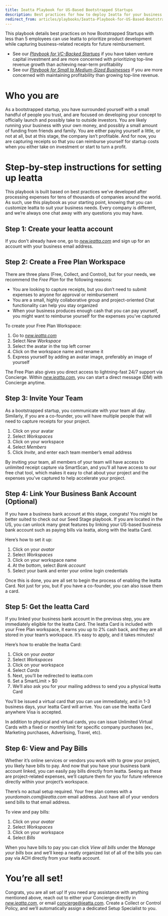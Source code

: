 ```yaml
---
title: Ieatta Playbook for US-Based Bootstrapped Startups
description: Best practices for how to deploy Ieatta for your business
redirect_from: articles/playbooks/Ieatta-Playbook-for-US-Based-Bootstrapped-Startups/
---
```


This playbook details best practices on how Bootstrapped Startups with less than 5 employees can use Ieatta to prioritize product development while capturing business-related receipts for future reimbursement.
- See our *[Playbook for VC-Backed Startups](https://help.ieatta.com/articles/playbooks/Ieatta-Playbook-for-US-based-VC-Backed-Startups)* if you have taken venture capital investment and are more concerned with prioritizing top-line revenue growth than achieving near-term profitability
- See our *[Playbook for Small to Medium-Sized Businesses](https://help.ieatta.com/articles/playbooks/Ieatta-Playbook-for-Small-to-Medium-Sized-Businesses)* if you are more concerned with maintaining profitability than growing top-line revenue.

# Who you are
As a bootstrapped startup, you have surrounded yourself with a small handful of people you trust, and are focused on developing your concept to officially launch and possibly take to outside investors. You are likely running your business with your own money, and possibly a small amount of funding from friends and family. You are either paying yourself a little, or not at all, but at this stage, the company isn’t profitable. And for now, you are capturing receipts so that you can reimburse yourself for startup costs when you either take on investment or start to turn a profit.

# Step-by-step instructions for setting up Ieatta
This playbook is built based on best practices we’ve developed after processing expenses for tens of thousands of companies around the world. As such, use this playbook as your starting point, knowing that you can customize Ieatta to suit your business needs. Every company is different, and we’re always one chat away with any questions you may have.

## Step 1: Create your Ieatta account
If you don't already have one, go to *[new.ieatta.com](https://new.ieatta.com)* and sign up for an account with your business email address.

## Step 2: Create a Free Plan Workspace
There are three plans (Free, Collect, and Control), but for your needs, we recommend the *Free Plan* for the following reasons:

- You are looking to capture receipts, but you don’t need to submit expenses to anyone for approval or reimbursement
- You are a small, highly collaborative group and project-oriented Chat functionality can help you stay organized
- When your business produces enough cash that you can pay yourself, you might want to reimburse yourself for the expenses you’ve captured

To create your Free Plan Workspace:

1. Go to *[new.ieatta.com](https://new.ieatta.com)*
2. Select *New Workspace*
3. Select the avatar in the top left corner
4. Click on the workspace name and rename it
5. Express yourself by adding an avatar image, preferably an image of yourself

The Free Plan also gives you direct access to lightning-fast 24/7 support via Concierge. Within *[new.ieatta.com](https://new.ieatta.com/concierge)*, you can start a direct message (DM) with Concierge anytime.

## Step 3: Invite Your Team
As a bootstrapped startup, you communicate with your team all day. Similarly, if you are a co-founder, you will have multiple people that will need to capture receipts for your project.

1. Click on your avatar
2. Select *Workspaces*
3. Click on your workspace
4. Select *Members*
5. Click *Invite*, and enter each team member’s email address

By inviting your team, all members of your team will have access to unlimited receipt capture via SmartScan, and you’ll all have access to our free chat tool, which makes it easy to chat about your project and the expenses you’ve captured to help accelerate your project.

## Step 4: Link Your Business Bank Account (Optional)
If you have a business bank account at this stage, congrats! You might be better suited to check out our Seed Stage playbook. If you are located in the US, you can unlock many great features by linking your US-based business bank account such as paying bills via Ieatta, along with the Ieatta Card.

Here’s how to set it up:

1. Click on your *avatar*
2. Select *Workspaces*
3. Click on your workspace name
4. At the bottom, select *Bank account*
5. Select your bank and enter your online login credentials

Once this is done, you are all set to begin the process of enabling the Ieatta Card. Not just for you, but if you have a co-founder, you can also issue them a card.

## Step 5: Get the Ieatta Card
If you linked your business bank account in the previous step, you are immediately eligible for the Ieatta Card. The Ieatta Card is included with your Free Plan workspace, it earns you up to 2% cash back, and they are all stored in your team’s workspace. It’s easy to apply, and it takes minutes!

Here’s how to enable the Ieatta Card:

1. Click on your *avatar*
2. Select *Workspaces*
3. Click on your workspace
4. Select *Cards*
5. Next, you’ll be redirected to ieatta.com
6. Set a SmartLimit > $0
7. We’ll also ask you for your mailing address to send you a physical Ieatta Card

You’ll be issued a virtual card that you can use immediately, and in 1-3 business days, your Ieatta Card will arrive. You can use the Ieatta Card anywhere Visa is accepted.

In addition to physical and virtual cards, you can issue Unlimited Virtual Cards with a fixed or monthly limit for specific company purchases (ex., Marketing purchases, Advertising, Travel, etc).

## Step 6: View and Pay Bills
Whether it’s online services or vendors you work with to grow your project, you likely have bills to pay. And now that you have your business bank account linked, you can easily pay bills directly from Ieatta. Seeing as these are project-related expenses, we’ll capture them for you for future reference directly within your project’s workspace.

There’s no actual setup required. Your free plan comes with a _yourdomain.com@ieatta.com_ email address. Just have all of your vendors send bills to that email address.

To view and pay bills:

1. Click on your *avatar*
2. Select *Workspaces*
3. Click on your workspace
4. Select *Bills*

When you have bills to pay you can click *View all bills* under the *Manage your bills* box and we’ll keep a neatly organized list of all of the bills you can pay via ACH directly from your Ieatta account.

# You’re all set!
Congrats, you are all set up! If you need any assistance with anything mentioned above, reach out to either your Concierge directly in *[new.ieatta.com](https://new.ieatta.com/concierge)*, or email concierge@ieatta.com. Create a Collect or Control Policy, and we’ll automatically assign a dedicated Setup Specialist to you.
